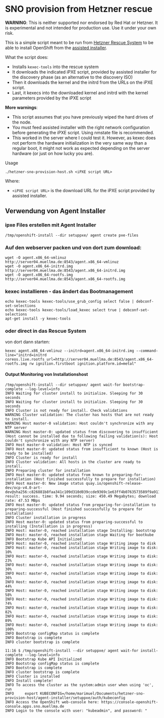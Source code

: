 # SNO provision from Hetzner rescue

**WARNING**: This is neither supported nor endorsed by Red Hat or Hetzner. It is experimental and not intended for production use. Use it under your own risk.

This is a simple script meant to be run from [Hetzner Rescue System](https://docs.hetzner.com/robot/dedicated-server/troubleshooting/hetzner-rescue-system/) to be able to install OpenShift from the [assisted installer](https://docs.openshift.com/container-platform/4.13/installing/installing_on_prem_assisted/installing-on-prem-assisted.html).

What the script does:
- Installs `kexec-tools` into the rescue system
- It downloads the indicated iPXE script, provided by assisted installer for the discovery phase (as an alternative to the discovery ISO)
- Then it downloads the kernel and the initrd from the URLs on the iPXE script.
- Last, it kexecs into the downloaded kernel and initrd with the kernel parameters provided by the iPXE script

**More warnings**:
- This script assumes that you have previously wiped the hard drives of the node.
- You must feed assisted installer with the right network configuration before generating the iPXE script. Using nmstate file is recommended.
- This worked in the server where I could test it. However, as kexec does not perform the hardware initialization in the very same way than a regular boot, it might not work as expected depending on the server hardware (or just on how lucky you are).

Usage
```
./hetzner-sno-provision-host.sh <iPXE script URL>
```
Where:
- `<iPXE script URL>` is the download URL for the iPXE script provided by assisted installer.

## Verwendung von Agent Installer
### ipxe Files erstellen mit Agent Installer
```
/tmp/openshift-install --dir setuppxe/ agent create pxe-files
```
### Auf den webserver packen und von dort zum download:
```
wget -O agent.x86_64-vmlinuz http://server04.muellma.de:8543/agent.x86_64-vmlinuz
wget -O agent.x86_64-initrd.img http://server04.muellma.de:8543/agent.x86_64-initrd.img
wget -O agent.x86_64-rootfs.img http://server04.muellma.de:8543/agent.x86_64-rootfs.img

```
### kexec installieren - das ändert das Bootmanagement
```
echo kexec-tools kexec-tools/use_grub_config select false | debconf-set-selections
echo kexec-tools kexec-tools/load_kexec select true | debconf-set-selections
apt-get install -y kexec-tools
```

### oder direct in das Rescue System
von dort dann starten:
```
kexec agent.x86_64-vmlinuz --initrd=agent.x86_64-initrd.img --command-line="initrd=initrd coreos.live.rootfs_url=http://server04.muellma.de:8543/agent.x86_64-rootfs.img rw ignition.firstboot ignition.platform.id=metal" 
```

#### Output Monitoring von Installationshost
```
/tmp/openshift-install --dir setuppxe/ agent wait-for bootstrap-complete --log-level=info
INFO Waiting for cluster install to initialize. Sleeping for 30 seconds 
INFO Waiting for cluster install to initialize. Sleeping for 30 seconds 
INFO Cluster is not ready for install. Check validations 
WARNING Cluster validation: The cluster has hosts that are not ready to install. 
WARNING Host master-0 validation: Host couldn't synchronize with any NTP server 
WARNING Host master-0: updated status from discovering to insufficient (Host cannot be installed due to following failing validation(s): Host couldn't synchronize with any NTP server) 
INFO Host master-0 validation: Host NTP is synced 
INFO Host master-0: updated status from insufficient to known (Host is ready to be installed) 
INFO Cluster is ready for install                 
INFO Cluster validation: All hosts in the cluster are ready to install. 
INFO Preparing cluster for installation           
INFO Host master-0: updated status from known to preparing-for-installation (Host finished successfully to prepare for installation) 
INFO Host master-0: New image status quay.io/openshift-release-dev/ocp-v4.0-art-dev@sha256:c826881b8faa341c109d310d039ccde9369c1e63ff4b0763573589f9a9116268. result: success. time: 9.94 seconds; size: 450.49 Megabytes; download rate: 47.53 MBps 
INFO Host master-0: updated status from preparing-for-installation to preparing-successful (Host finished successfully to prepare for installation) 
INFO Cluster installation in progress             
INFO Host master-0: updated status from preparing-successful to installing (Installation is in progress) 
INFO Host: master-0, reached installation stage Installing: bootstrap 
INFO Host: master-0, reached installation stage Waiting for bootkube 
INFO Bootstrap Kube API Initialized               
INFO Host: master-0, reached installation stage Writing image to disk 
INFO Host: master-0, reached installation stage Writing image to disk: 10% 
INFO Host: master-0, reached installation stage Writing image to disk: 23% 
INFO Host: master-0, reached installation stage Writing image to disk: 30% 
INFO Host: master-0, reached installation stage Writing image to disk: 36% 
INFO Host: master-0, reached installation stage Writing image to disk: 44% 
INFO Host: master-0, reached installation stage Writing image to disk: 58% 
INFO Host: master-0, reached installation stage Writing image to disk: 74% 
INFO Host: master-0, reached installation stage Writing image to disk: 82% 
INFO Host: master-0, reached installation stage Writing image to disk: 89% 
INFO Host: master-0, reached installation stage Writing image to disk: 100% 
INFO Bootstrap configMap status is complete       
INFO Bootstrap is complete                        
INFO cluster bootstrap is complete 

11:16 $ /tmp/openshift-install --dir setuppxe/ agent wait-for install-complete --log-level=info
INFO Bootstrap Kube API Initialized               
INFO Bootstrap configMap status is complete       
INFO Bootstrap is complete                        
INFO cluster bootstrap is complete                
INFO Cluster is installed                         
INFO Install complete!                            
INFO To access the cluster as the system:admin user when using 'oc', run 
INFO     export KUBECONFIG=/home/marimuel/Documents/hetzner-sno-provision-host/agent-installer/setuppxe/auth/kubeconfig 
INFO Access the OpenShift web-console here: https://console-openshift-console.apps.sno.muellma.de 
INFO Login to the console with user: "kubeadmin", and password: "
```